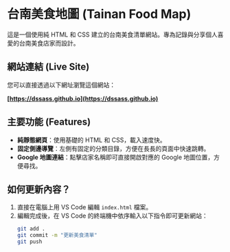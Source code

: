 # 台南美食地圖 (Tainan Food Map)

這是一個使用純 HTML 和 CSS 建立的台南美食清單網站。專為記錄與分享個人喜愛的台南美食店家而設計。

## 網站連結 (Live Site)

您可以直接透過以下網址瀏覽這個網站：

**[https://dssass.github.io](https://dssass.github.io)**

## 主要功能 (Features)

- **純靜態網頁**：使用基礎的 HTML 和 CSS，載入速度快。
- **固定側邊導覽**：左側有固定的分類目錄，方便在長長的頁面中快速跳轉。
- **Google 地圖連結**：點擊店家名稱即可直接開啟對應的 Google 地圖位置，方便尋找。

## 如何更新內容？

1.  直接在電腦上用 VS Code 編輯 `index.html` 檔案。
2.  編輯完成後，在 VS Code 的終端機中依序輸入以下指令即可更新網站：
    ```bash
    git add .
    git commit -m "更新美食清單"
    git push
    ```
